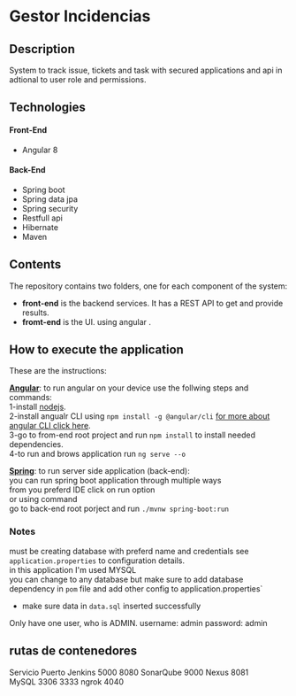 # Gestor Incidencias

## Description
System to track issue, tickets and task with secured applications and api in adtional to user role and permissions. 

## Technologies
#### Front-End
* Angular 8
#### Back-End
* Spring boot
* Spring data jpa
* Spring security
* Restfull api
* Hibernate
* Maven


## Contents

The repository contains two folders, one for each component of the system:

* **front-end** is the backend services. It has a REST API to get and provide results.
* **fromt-end** is the UI. using angular .


## How to execute the application

These are the instructions:

**[Angular](https://angular.io/)**: to run angular on your device use the follwing steps and commands:  
 1-install [nodejs](https://nodejs.org/en/).  
 2-install angualr CLI using `npm install -g @angular/cli` [for more about angular CLI click here](https://cli.angular.io/).  
 3-go to from-end root project and run `npm install` to install needed dependencies.  
 4-to run and brows application run `ng serve --o`  
 
 **[Spring](https://spring.io/)**: to run server side application (back-end):  
 you can run spring boot application through multiple ways  
  from you preferd IDE click on run option  
  or using command  
  go to back-end root porject and run `./mvnw spring-boot:run`

### Notes
must be creating database with preferd name and credentials see `application.properties` to configuration details.  
in this application I'm used MYSQL  
you can change to any database but make sure to add database dependency in `pom` file and add other config to application.properties`  
* make sure data in `data.sql` inserted successfully

Only have one user, who is ADMIN.
username: admin
password: admin

## rutas de contenedores 
Servicio     	Puerto 
 Jenkins       5000	8080
 SonarQube   	 9000
 Nexus       	 8081	
 MySQL       	 3306   3333
 ngrok         4040


